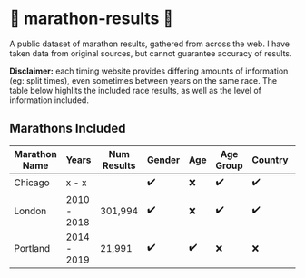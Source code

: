 # :checkered_flag: marathon-results :runner:
A public dataset of marathon results, gathered from across the web.  I have taken data from original sources, but cannot guarantee accuracy of results.

**Disclaimer:** each timing website provides differing amounts of information (eg: split times), even sometimes between years on the same race.  The table below highlits the included race results, as well as the level of information included.

## Marathons Included

|Marathon Name | Years | Num Results | Gender | Age | Age Group | Country | Splits
|---|---|---|---|---|---|---|---|
|Chicago| x - x | | :heavy_check_mark: | :x: | :heavy_check_mark: | :heavy_check_mark: | 13.1
|London| 2010 - 2018 | 301,994 | :heavy_check_mark: | :x: | :heavy_check_mark: | :heavy_check_mark: | 13.1
|Portland | 2014 - 2019 | 21,991 | :heavy_check_mark:| :heavy_check_mark: | :x: | :x: | :x:
